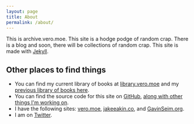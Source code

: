 ```yaml
---
layout: page
title: About
permalink: /about/
---
```

This is archive.vero.moe. This site is a hodge podge of random crap. There is a blog and soon, there will be collections of random crap. This site is made with [Jekyll](https://jekyllrb.com/).

## Other places to find things
* You can find my current library of books at [library.vero.moe](https://library.vero.moe/deliciouslibrary/) and my [previous library of books here](https://archive.vero.moe/deliciouslibrary/).
* You can find the source code for this site on [GitHub](https://github.com/kawaiidesune/archive.vero.moe), [along with other things I'm working on](https://github.com/kawaiidesune).
* I have the following sites: [vero.moe](https://vero.moe), [jakeeakin.co](https://jakeeakin.co), and [GavinSeim.org](https://gavinseim.org).
* I am on [Twitter](https://twitter.com/vmbellamy).
